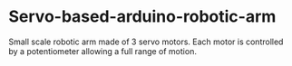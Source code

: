 # Servo-based-arduino-robotic-arm
Small scale robotic arm made of 3 servo motors. Each motor is controlled by a potentiometer allowing a full range of motion.
